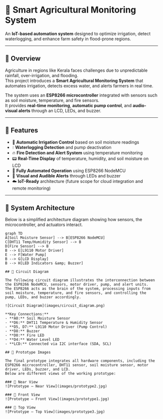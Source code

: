 # 🌾 Smart Agricultural Monitoring System

An **IoT-based automation system** designed to optimize irrigation, detect waterlogging, and enhance farm safety in flood-prone regions.  

---

## 📘 Overview

Agriculture in regions like Kerala faces challenges due to unpredictable rainfall, over-irrigation, and flooding.  
This project introduces a **Smart Agricultural Monitoring System** that automates irrigation, detects excess water, and alerts farmers in real time.

The system uses an **ESP8266 microcontroller** integrated with sensors such as soil moisture, temperature, and fire sensors.  
It provides **real-time monitoring**, **automatic pump control**, and **audio-visual alerts** through an LCD, LEDs, and buzzer.

---

## 🚀 Features

- 🌱 **Automatic Irrigation Control** based on soil moisture readings  
- 💧 **Waterlogging Detection** and pump deactivation  
- 🔥 **Fire Detection and Alert System** using temperature monitoring  
- 📟 **Real-Time Display** of temperature, humidity, and soil moisture on LCD  
- 🧠 **Fully Automated Operation** using ESP8266 NodeMCU  
- 🔔 **Visual and Audible Alerts** through LEDs and buzzer  
- ☁️ **IoT-Ready** architecture (future scope for cloud integration and remote monitoring)

---

## 🧩 System Architecture

Below is a simplified architecture diagram showing how sensors, the microcontroller, and actuators interact.

```mermaid
graph TD
A[Soil Moisture Sensor] --> B[ESP8266 NodeMCU]
C[DHT11 Temp/Humidity Sensor] --> B
D[Fire Sensor] --> B
B --> E[L9110 Motor Driver]
E --> F[Water Pump]
B --> G[LCD Display]
B --> H[LED Indicators &amp; Buzzer]

## 🧰 Circuit Diagram

The following circuit diagram illustrates the interconnection between the ESP8266 NodeMCU, sensors, motor driver, pump, and alert units.  
The ESP8266 acts as the brain of the system, processing inputs from soil moisture, temperature, and fire sensors, and controlling the pump, LEDs, and buzzer accordingly.

![Circuit Diagram](images/circuit_diagram.png)

**Key Connections:**
- **A0:** Soil Moisture Sensor  
- **D6:** DHT11 Temperature & Humidity Sensor  
- **D5, D7:** L9110 Motor Driver (Pump Control)  
- **D8:** Buzzer  
- **D0:** Fire LED  
- **D4:** Water Level LED  
- **LCD:** Connected via I2C interface (SDA, SCL)

## 📸 Prototype Images

The final prototype integrates all hardware components, including the ESP8266 microcontroller, DHT11 sensor, soil moisture sensor, motor driver, LEDs, buzzer, and LCD.  
Below are different views of the working prototype:

### 🔹 Near View
![Prototype – Near View](images/prototype2.jpg)

### 🔹 Front View
![Prototype – Front View](images/prototype1.jpg)

### 🔹 Top View
![Prototype – Top View](images/prototype3.jpg)

